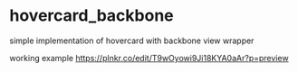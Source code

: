 # hovercard_backbone
simple implementation of hovercard with backbone view wrapper 

working example https://plnkr.co/edit/T9wOyowi9Ji18KYA0aAr?p=preview
